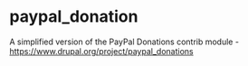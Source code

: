 # paypal_donation
A simplified version of the PayPal Donations contrib module - https://www.drupal.org/project/paypal_donations

